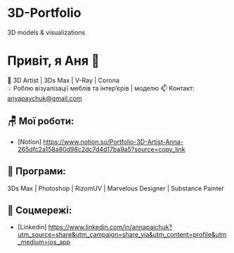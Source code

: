 # 3D-Portfolio
3D models &amp; visualizations 
# Привіт, я Аня 👋
🎨 3D Artist | 3Ds Max | V-Ray | Corona  
💡 Роблю візуалізації меблів та інтер’єрів | моделю
📫 Контакт: anyapaychuk@gmail.com  

## 🪑 Мої роботи:
- [Notion] https://www.notion.so/Portfolio-3D-Artist-Anna-265dfc2a158a80d98c2dc7d4d17ba9a5?source=copy_link

## 🧰 Програми:
3Ds Max | Photoshop | RizomUV | Marvelous Designer | Substance Painter

## 🛜 Соцмережі:
- [Linkedin] https://www.linkedin.com/in/annapaichuk?utm_source=share&utm_campaign=share_via&utm_content=profile&utm_medium=ios_app